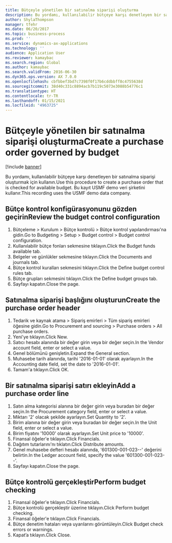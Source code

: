 ```yaml
---
title: Bütçeyle yönetilen bir satınalma siparişi oluşturma
description: Bu yordamı, kullanılabilir bütçeye karşı denetleyen bir satınalma siparişi oluşturmak için kullanın.
author: ShylaThompson
manager: tfehr
ms.date: 06/20/2017
ms.topic: business-process
ms.prod: ''
ms.service: dynamics-ax-applications
ms.technology: ''
audience: Application User
ms.reviewer: kamaybac
ms.search.region: Global
ms.author: kamaybac
ms.search.validFrom: 2016-06-30
ms.dyn365.ops.version: AX 7.0.0
ms.openlocfilehash: cbfbbef3bd7c7398f0f17b6cddbbff8c4755638d
ms.sourcegitcommit: 38d40c331c8894acb7b119c5073e3088b54776c1
ms.translationtype: HT
ms.contentlocale: tr-TR
ms.lasthandoff: 01/15/2021
ms.locfileid: "4963725"
---
```

# <a name="create-a-purchase-order-governed-by-budget"></a><span data-ttu-id="c66b3-103">Bütçeyle yönetilen bir satınalma siparişi oluşturma</span><span class="sxs-lookup"><span data-stu-id="c66b3-103">Create a purchase order governed by budget</span></span>

[!include [banner](../../includes/banner.md)]

<span data-ttu-id="c66b3-104">Bu yordamı, kullanılabilir bütçeye karşı denetleyen bir satınalma siparişi oluşturmak için kullanın.</span><span class="sxs-lookup"><span data-stu-id="c66b3-104">Use this procedure to create a purchase order that is checked for available budget.</span></span> <span data-ttu-id="c66b3-105">Bu kayıt USMF demo veri şirketini kullanır.</span><span class="sxs-lookup"><span data-stu-id="c66b3-105">This recording uses the USMF demo data company.</span></span>


## <a name="review-the-budget-control-configuration"></a><span data-ttu-id="c66b3-106">Bütçe kontrol konfigürasyonunu gözden geçirin</span><span class="sxs-lookup"><span data-stu-id="c66b3-106">Review the budget control configuration</span></span>
1. <span data-ttu-id="c66b3-107">Bütçeleme > Kurulum > Bütçe kontrolü > Bütçe kontrol yapılandırması'na gidin.</span><span class="sxs-lookup"><span data-stu-id="c66b3-107">Go to Budgeting > Setup > Budget control > Budget control configuration.</span></span>
2. <span data-ttu-id="c66b3-108">Kullanılabilir bütçe fonları sekmesine tıklayın.</span><span class="sxs-lookup"><span data-stu-id="c66b3-108">Click the Budget funds available tab.</span></span>
3. <span data-ttu-id="c66b3-109">Belgeler ve günlükler sekmesine tıklayın.</span><span class="sxs-lookup"><span data-stu-id="c66b3-109">Click the Documents and journals tab.</span></span>
4. <span data-ttu-id="c66b3-110">Bütçe kontrol kuralları sekmesini tıklayın.</span><span class="sxs-lookup"><span data-stu-id="c66b3-110">Click the Define budget control rules tab.</span></span>
5. <span data-ttu-id="c66b3-111">Bütçe grupları sekmesini tıklayın.</span><span class="sxs-lookup"><span data-stu-id="c66b3-111">Click the Define budget groups tab.</span></span>
6. <span data-ttu-id="c66b3-112">Sayfayı kapatın.</span><span class="sxs-lookup"><span data-stu-id="c66b3-112">Close the page.</span></span>

## <a name="create-the-purchase-order-header"></a><span data-ttu-id="c66b3-113">Satınalma siparişi başlığını oluşturun</span><span class="sxs-lookup"><span data-stu-id="c66b3-113">Create the purchase order header</span></span>
1. <span data-ttu-id="c66b3-114">Tedarik ve kaynak atama > Sipariş emirleri > Tüm sipariş emirleri öğesine gidin.</span><span class="sxs-lookup"><span data-stu-id="c66b3-114">Go to Procurement and sourcing > Purchase orders > All purchase orders.</span></span>
2. <span data-ttu-id="c66b3-115">Yeni'ye tıklayın.</span><span class="sxs-lookup"><span data-stu-id="c66b3-115">Click New.</span></span>
3. <span data-ttu-id="c66b3-116">Satıcı hesabı alanında bir değer girin veya bir değer seçin.</span><span class="sxs-lookup"><span data-stu-id="c66b3-116">In the Vendor account field, enter or select a value.</span></span>
4. <span data-ttu-id="c66b3-117">Genel bölümünü genişletin.</span><span class="sxs-lookup"><span data-stu-id="c66b3-117">Expand the General section.</span></span>
5. <span data-ttu-id="c66b3-118">Muhasebe tarih alanında, tarihi '2016-01-01' olarak ayarlayın.</span><span class="sxs-lookup"><span data-stu-id="c66b3-118">In the Accounting date field, set the date to '2016-01-01'.</span></span>
6. <span data-ttu-id="c66b3-119">Tamam'a tıklayın.</span><span class="sxs-lookup"><span data-stu-id="c66b3-119">Click OK.</span></span>

## <a name="add-a-purchase-order-line"></a><span data-ttu-id="c66b3-120">Bir satınalma siparişi satırı ekleyin</span><span class="sxs-lookup"><span data-stu-id="c66b3-120">Add a purchase order line</span></span>
1. <span data-ttu-id="c66b3-121">Satın alma kategorisi alanına bir değer girin veya buradan bir değer seçin.</span><span class="sxs-lookup"><span data-stu-id="c66b3-121">In the Procurement category field, enter or select a value.</span></span>
2. <span data-ttu-id="c66b3-122">Miktarı '2' olacak şekilde ayarlayın.</span><span class="sxs-lookup"><span data-stu-id="c66b3-122">Set Quantity to '2'.</span></span>
3. <span data-ttu-id="c66b3-123">Birim alanına bir değer girin veya buradan bir değer seçin.</span><span class="sxs-lookup"><span data-stu-id="c66b3-123">In the Unit field, enter or select a value.</span></span>
4. <span data-ttu-id="c66b3-124">Birim fiyatını '10000' olarak ayarlayın.</span><span class="sxs-lookup"><span data-stu-id="c66b3-124">Set Unit price to '10000'.</span></span>
5. <span data-ttu-id="c66b3-125">Finansal öğeler'e tıklayın.</span><span class="sxs-lookup"><span data-stu-id="c66b3-125">Click Financials.</span></span>
6. <span data-ttu-id="c66b3-126">Dağıtım tutarlarını'nı tıklatın.</span><span class="sxs-lookup"><span data-stu-id="c66b3-126">Click Distribute amounts.</span></span>
7. <span data-ttu-id="c66b3-127">Genel muhasebe defteri hesabı alanında, '601300-001-023--' değerini belirtin.</span><span class="sxs-lookup"><span data-stu-id="c66b3-127">In the Ledger account field, specify the value '601300-001-023--'.</span></span>
8. <span data-ttu-id="c66b3-128">Sayfayı kapatın.</span><span class="sxs-lookup"><span data-stu-id="c66b3-128">Close the page.</span></span>

## <a name="perform-budget-checking"></a><span data-ttu-id="c66b3-129">Bütçe kontrolü gerçekleştir</span><span class="sxs-lookup"><span data-stu-id="c66b3-129">Perform budget checking</span></span>
1. <span data-ttu-id="c66b3-130">Finansal öğeler'e tıklayın.</span><span class="sxs-lookup"><span data-stu-id="c66b3-130">Click Financials.</span></span>
2. <span data-ttu-id="c66b3-131">Bütçe kontrolü gerçekleştir üzerine tıklayın.</span><span class="sxs-lookup"><span data-stu-id="c66b3-131">Click Perform budget checking.</span></span>
3. <span data-ttu-id="c66b3-132">Finansal öğeler'e tıklayın.</span><span class="sxs-lookup"><span data-stu-id="c66b3-132">Click Financials.</span></span>
4. <span data-ttu-id="c66b3-133">Bütçe denetim hataları veya uyarılarını görüntüleyin.</span><span class="sxs-lookup"><span data-stu-id="c66b3-133">Click Budget check errors or warnings.</span></span>
5. <span data-ttu-id="c66b3-134">Kapat’a tıklayın.</span><span class="sxs-lookup"><span data-stu-id="c66b3-134">Click Close.</span></span>

